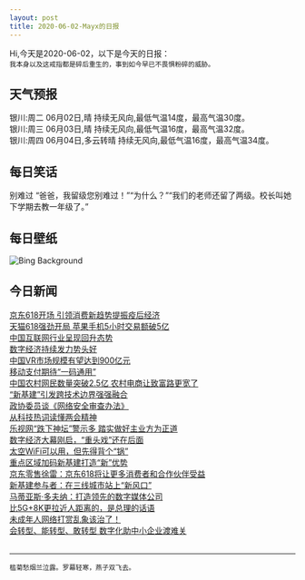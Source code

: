 ```yaml
---
layout: post
title: 2020-06-02-Mayx的日报
---
```


Hi,今天是2020-06-02，以下是今天的日报：<br><small>
我本身以及这戒指都是碎后重生的，事到如今早已不畏惧粉碎的威胁。</small><!--more-->
## 天气预报
银川:周二 06月02日,晴 持续无风向,最低气温14度，最高气温30度。<br>银川:周三 06月03日,晴 持续无风向,最低气温16度，最高气温32度。<br>银川:周四 06月04日,多云转晴 持续无风向,最低气温16度，最高气温34度。
## 每日笑话
别难过 “爸爸，我留级您别难过！”“为什么？”“我们的老师还留了两级。校长叫她下学期去教一年级了。”
## 每日壁纸
![Bing Background](https://cn.bing.com/th?id=OHR.GreatReefDay_EN-US2641694661_1920x1080.jpg&rf=LaDigue_1920x1080.jpg&pid=hp "Great Barrier Reef, Queensland, Australia (© AWL Images/Danita Delimont)")
## 今日新闻

[京东618开场 引领消费新趋势提振疫后经济](http://it.people.com.cn/n1/2020/0601/c1009-31731093.html)   
[天猫618强劲开局 苹果手机5小时交易额破5亿](http://it.people.com.cn/n1/2020/0601/c1009-31731358.html)   
[中国互联网行业呈现回升态势](http://it.people.com.cn/n1/2020/0601/c1009-31730788.html)   
[数字经济持续发力势头好](http://it.people.com.cn/n1/2020/0601/c1009-31730782.html)   
[中国VR市场规模有望达到900亿元](http://it.people.com.cn/n1/2020/0601/c1009-31730783.html)   
[移动支付期待“一码通用”](http://it.people.com.cn/n1/2020/0601/c1009-31730768.html)   
[中国农村网民数量突破2.5亿 农村电商让致富路更宽了](http://it.people.com.cn/n1/2020/0601/c1009-31730781.html)   
[“新基建”引发跨技术边界强强融合](http://it.people.com.cn/n1/2020/0601/c1009-31730664.html)   
[政协委员谈《网络安全审查办法》](http://it.people.com.cn/n1/2020/0601/c1009-31730758.html)   
[从科技热词读懂两会精神](http://it.people.com.cn/n1/2020/0601/c1009-31730784.html)   
[乐视网“跌下神坛”警示多 踏实做好主业方为正道](http://it.people.com.cn/n1/2020/0601/c1009-31730593.html)   
[数字经济大幕刚启，“重头戏”还在后面](http://it.people.com.cn/n1/2020/0601/c1009-31730585.html)   
[太空WiFi可以用，但先得背个“锅”](http://it.people.com.cn/n1/2020/0601/c1009-31730625.html)   
[重点区域加码新基建打造“新”优势](http://it.people.com.cn/n1/2020/0601/c1009-31730655.html)   
[京东零售徐雷：京东618将让更多消费者和合作伙伴受益](http://it.people.com.cn/n1/2020/0529/c1009-31729030.html)   
[新基建参与者：在三线城市站上“新风口”](http://it.people.com.cn/n1/2020/0529/c1009-31728363.html)   
[马蒂亚斯·多夫纳：打造领先的数字媒体公司](http://it.people.com.cn/n1/2020/0529/c1009-31728599.html)   
[比5G+8K更拉近人距离的，是总理的话语](http://it.people.com.cn/n1/2020/0529/c1009-31728349.html)   
[未成年人网络打赏乱象该治了！](http://it.people.com.cn/n1/2020/0529/c1009-31728598.html)   
[会转型、能转型、敢转型 数字化助中小企业渡难关](http://it.people.com.cn/n1/2020/0529/c1009-31728597.html)   
<br />

***

<small>槛菊愁烟兰泣露。罗幕轻寒，燕子双飞去。</small>
